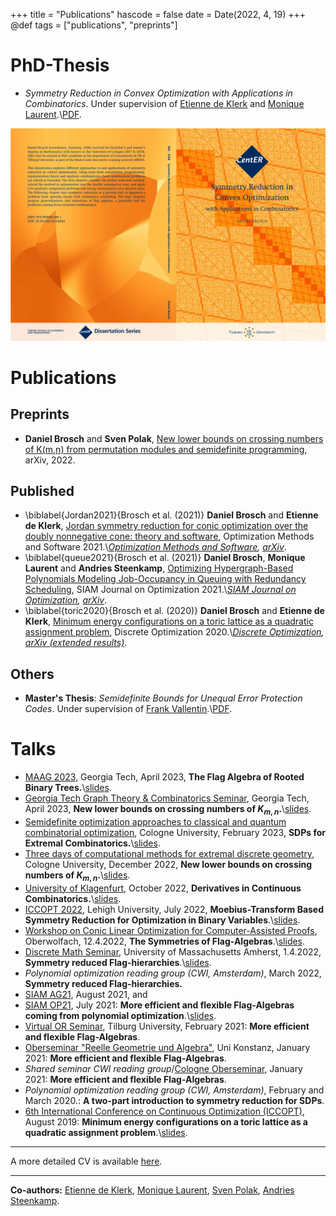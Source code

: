 +++
title = "Publications"
hascode = false
date = Date(2022, 4, 19)
+++
@def tags = ["publications", "preprints"]

# PhD-Thesis
* *Symmetry Reduction in Convex Optimization with Applications in Combinatorics*. Under supervision of [Etienne de Klerk](https://sites.google.com/site/homepageetiennedeklerk/) and [Monique Laurent](https://homepages.cwi.nl/~monique/).\\[PDF](/assets/pdfs/Thesis.pdf).

![](/assets/Cover.png)

# Publications
## Preprints
* **Daniel Brosch** and **Sven Polak**, [New lower bounds on crossing numbers of K(m,n) from permutation modules and semidefinite programming](https://arxiv.org/abs/2206.02755), arXiv, 2022.

## Published
* \biblabel{Jordan2021}{Brosch et al. (2021)} **Daniel Brosch** and **Etienne de Klerk**, [Jordan symmetry reduction for conic optimization over the doubly nonnegative cone: theory and software](https://doi.org/10.1080/10556788.2021.2022146), Optimization Methods and Software 2021.\\*[Optimization Methods and Software](https://doi.org/10.1080/10556788.2021.2022146), [arXiv](https://arxiv.org/abs/2001.11348)*.
* \biblabel{queue2021}{Brosch et al. (2021)} **Daniel Brosch**, **Monique Laurent** and **Andries Steenkamp**, [Optimizing Hypergraph-Based Polynomials Modeling Job-Occupancy in Queuing with Redundancy Scheduling](https://doi.org/10.1137/20M1369592), SIAM Journal on Optimization 2021.\\*[SIAM Journal on Optimization](https://doi.org/10.1137/20M1369592), [arXiv](https://arxiv.org/abs/2009.04510)*.
* \biblabel{toric2020}{Brosch et al. (2020)} **Daniel Brosch** and **Etienne de Klerk**, [Minimum energy configurations on a toric lattice as a quadratic assignment problem](https://doi.org/10.1016/j.disopt.2020.100612), Discrete Optimization 2020.\\*[Discrete Optimization](https://doi.org/10.1016/j.disopt.2020.100612), [arXiv (extended results)](https://arxiv.org/abs/1908.00872)*.

<!-- ## Preprints -->

<!-- ## Work in progress -->
<!-- * **Daniel Brosch**, *More efficient and flexible Flag-SOS hierarchies*. -->


## Others
* **Master's Thesis**: *Semidefinite Bounds for Unequal Error Protection Codes*. Under supervision of [Frank Vallentin](https://www.mi.uni-koeln.de/opt/frank-vallentin/).\\[PDF](/assets/pdfs/MastersThesis.pdf).

# Talks
<!-- ## Planned -->
<!-- ## Past -->

* [MAAG 2023](https://sites.google.com/view/maag-2023/home), Georgia Tech, April 2023, **The Flag Algebra of Rooted Binary Trees.**\\[slides](https://slides.danielbrosch.com/TreeFlags/#/).
* [Georgia Tech Graph Theory & Combinatorics Seminar](https://abernshteyn3.math.gatech.edu/gt_gt/), Georgia Tech, April 2023, **New lower bounds on crossing numbers of $K_{m,n}$.**\\[slides](https://slides.danielbrosch.com/CrossingGeorgiaTech/#/).
* [Semidefinite optimization approaches to classical and quantum combinatorial optimization](https://www.mi.uni-koeln.de/opt/block-seminar-semidefinite-optimization-approaches-to-classical-and-quantum-combinatorial-optimization/), Cologne University, February 2023, **SDPs for Extremal Combinatorics.**\\[slides](https://slides.danielbrosch.com/SDPsForExtremalCombinatorics/#/).
* [Three days of computational methods for extremal discrete geometry](http://www.mi.uni-koeln.de/opt/three-days-of-computational-methods-for-extremal-discrete-geometry/), Cologne University, December 2022, **New lower bounds on crossing numbers of $K_{m,n}$.**\\[slides](https://slides.danielbrosch.com/Crossing/#/).
* [University of Klagenfurt](https://www.aau.at/), October 2022, **Derivatives in Continuous Combinatorics.**\\[slides](https://slides.danielbrosch.com/CombDerivatives/).
* [ICCOPT 2022](https://iccopt2022.lehigh.edu/), Lehigh University, July 2022, **Moebius-Transform Based Symmetry Reduction for Optimization in Binary Variables**.\\[slides](https://slides.danielbrosch.com/FlagSymmetries/July26/).
* [Workshop on Conic Linear Optimization for Computer-Assisted Proofs](https://www.mfo.de/occasion/2215b/www_view), Oberwolfach, 12.4.2022, **The Symmetries of Flag-Algebras**.\\[slides](https://slides.danielbrosch.com/FlagSymmetries/May24/).
* [Discrete Math Seminar](https://www.math.umass.edu/seminars/discrete-math-seminar), University of Massachusetts Amherst, 1.4.2022, **Symmetry reduced Flag-hierarchies**.\\[slides](https://slides.danielbrosch.com/FlagSymmetries/March22).
* *Polynomial optimization reading group (CWI, Amsterdam)*, March 2022, **Symmetry reduced Flag-hierarchies.**
* [SIAM AG21](https://www.siam.org/conferences/cm/conference/ag21), August 2021, and 
* [SIAM OP21](https://www.siam.org/conferences/cm/conference/op21), July 2021: **More efficient and flexible Flag-Algebras coming from polynomial optimization**.\\[slides](/assets/slides/FlagTalkAG21.pdf).
* [Virtual OR Seminar](http://www.tilburguniversity.edu/about/schools/economics-and-management/news/events/seminars/or.htm), Tilburg University, February 2021: **More efficient and flexible Flag-Algebras**.
* [Oberseminar "Reelle Geometrie und Algebra"](https://www.mathematik.uni-konstanz.de/rag/oberseminare/aktuelle-termine/), Uni Konstanz, January 2021: **More efficient and flexible Flag-Algebras**.
* *Shared seminar CWI reading group*/[Cologne Oberseminar](https://www.mi.uni-koeln.de/opt/veranstaltungen/oberseminar/), January 2021: **More efficient and flexible Flag-Algebras**.
* *Polynomial optimization reading group (CWI, Amsterdam)*, February and March 2020.: **A two-part introduction to symmetry reduction for SDPs**.
* [6th International Conference on Continuous Optimization (ICCOPT)](https://iccopt2019.berlin/), August 2019: **Minimum energy configurations on a toric lattice as a quadratic assignment problem**.\\[slides](/assets/slides/EnergyTalk.pdf).

---

A more detailed CV is available [here](/assets/pdfs/CV.pdf).

---

**Co-authors:** [Etienne de Klerk](https://sites.google.com/site/homepageetiennedeklerk/), [Monique Laurent](https://homepages.cwi.nl/~monique/), [Sven Polak](https://sites.google.com/site/svenpolak/), [Andries Steenkamp](https://themathmerc.com/).

